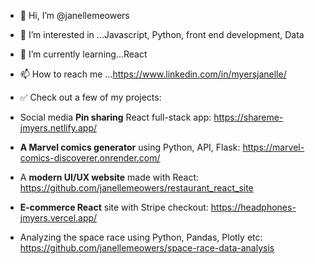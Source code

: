 - 👋 Hi, I’m @janellemeowers
- 👀 I’m interested in ...Javascript, Python, front end development, Data 
- 🌱 I’m currently learning...React 
- 📫 How to reach me ...https://www.linkedin.com/in/myersjanelle/
- ✅ Check out a few of my projects:
- Social media **Pin sharing** React full-stack app: https://shareme-jmyers.netlify.app/
- **A Marvel comics generator** using Python, API, Flask: https://marvel-comics-discoverer.onrender.com/
- A **modern UI/UX website** made with React: https://github.com/janellemeowers/restaurant_react_site
- **E-commerce React** site with Stripe checkout: https://headphones-jmyers.vercel.app/

- Analyzing the space race using Python, Pandas, Plotly etc: https://github.com/janellemeowers/space-race-data-analysis

<!---
janellemeowers/janellemeowers is a ✨ special ✨ repository because its `README.md` (this file) appears on your GitHub profile.
You can click the Preview link to take a look at your changes.
--->

